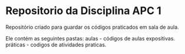 # Repositorio da Disciplina APC 1

Repositório criado para guardar os códigos praticados em sala de aula.

Ele contém as seguintes pastas:
aulas - códigos de aulas expositivas.
práticas - codigos de atividades praticas.
